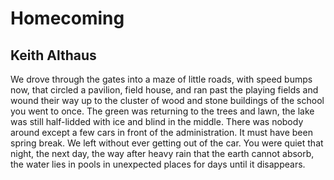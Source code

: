 # Homecoming
## Keith Althaus
We drove through the gates
into a maze of little roads,
with speed bumps now,
that circled a pavilion,
field house, and ran past
the playing fields and wound
their way up to the cluster
of wood and stone buildings
of the school you went to once.
The green was returning to
the trees and lawn, the lake
was still half-lidded with ice
and blind in the middle.
There was nobody around
except a few cars in front
of the administration. It must
have been spring break.
We left without ever getting out
of the car. You were quiet
that night, the next day,
the way after heavy rain
that the earth cannot absorb,
the water lies in pools
in unexpected places for days
until it disappears.
